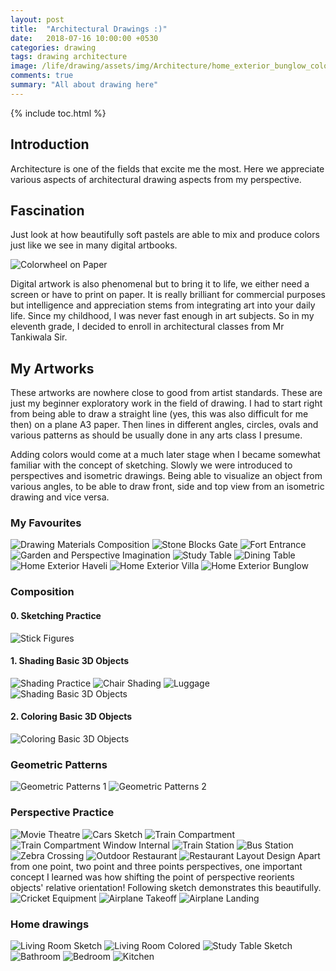 ```yaml
---
layout: post
title:  "Architectural Drawings :)"
date:   2018-07-16 10:00:00 +0530
categories: drawing
tags: drawing architecture
image: /life/drawing/assets/img/Architecture/home_exterior_bunglow_color.jpg
comments: true
summary: "All about drawing here"
---
```


{% include toc.html %}

## Introduction
Architecture is one of the fields that excite me the most. Here we appreciate various aspects of architectural drawing aspects from my perspective.

## Fascination
Just look at how beautifully soft pastels are able to mix and produce colors just like we see in many digital artbooks. 

![Colorwheel on Paper](/life/drawing/assets/img/Architecture/color_mixing.jpg "Colorwheel")

Digital artwork is also phenomenal but to bring it to life, we either need a screen or have to print on paper. It is really brilliant for commercial purposes but intelligence and appreciation stems from integrating art into your daily life. Since my childhood, I was never fast enough in art subjects. So in my eleventh grade, I decided to enroll in architectural classes from Mr Tankiwala Sir.

## My Artworks
These artworks are nowhere close to good from artist standards. These are just my beginner exploratory work in the field of drawing. I had to start right from being able to draw a straight line (yes, this was also difficult for me then) on a plane A3 paper. Then lines in different angles, circles, ovals and various patterns as should be usually done in any arts class I presume. 

Adding colors would come at a much later stage when I became somewhat familiar with the concept of sketching. Slowly we were introduced to perspectives and isometric drawings. Being able to visualize an object from various angles, to be able to draw front, side and top view from an isometric drawing and vice versa.

### My Favourites
![Drawing Materials Composition](/life/drawing/assets/img/Architecture/composition_drawing_materials_shading.jpg "Drawing Materials Composition")
![Stone Blocks Gate](/life/drawing/assets/img/Architecture/stone_blocks_gate.jpg "Stone Blocks Gate")
![Fort Entrance](/life/drawing/assets/img/Architecture/fort_entrance.jpg "Fort Entrance")
![Garden and Perspective Imagination](/life/drawing/assets/img/Architecture/garden_perspective_imagination.jpg "Garden and Perspective Imagination")
![Study Table](/life/drawing/assets/img/Architecture/home_study_table_color.jpg "Study Table")
![Dining Table](/life/drawing/assets/img/Architecture/home_dining_table.jpg "Dining Table")
![Home Exterior Haveli](/life/drawing/assets/img/Architecture/home_exterior_sketch.jpg "Home Exterior Haveli")
![Home Exterior Villa](/life/drawing/assets/img/Architecture/home_exterior_villa_color.jpg "Home Exterior Villa")
![Home Exterior Bunglow](/life/drawing/assets/img/Architecture/home_exterior_bunglow_color.jpg "Home Exterior Bunglow")

### Composition
#### 0. Sketching Practice
![Stick Figures](/life/drawing/assets/img/Architecture/sketch_stick_figures.jpg "Stick Figures")
#### 1. Shading Basic 3D Objects
![Shading Practice](/life/drawing/assets/img/Architecture/shading_practice1.jpg "Shading Practice")
![Chair Shading](/life/drawing/assets/img/Architecture/chair_shading.jpg "Chair Shading")
![Luggage](/life/drawing/assets/img/Architecture/composition_objects_luggage.jpg "Luggage")
![Shading Basic 3D Objects](/life/drawing/assets/img/Architecture/composition_objects_shading.jpg "Shading Basic 3D Objects")

#### 2. Coloring Basic 3D Objects
![Coloring Basic 3D Objects](/life/drawing/assets/img/Architecture/composition_objects_coloring.jpg "Coloring Basic 3D Objects")

### Geometric Patterns
![Geometric Patterns 1](/life/drawing/assets/img/Architecture/geometric_pattern1.jpg "Geometric Patterns 1")
![Geometric Patterns 2](/life/drawing/assets/img/Architecture/geometric_pattern2.jpg "Geometric Patterns 2")

### Perspective Practice
![Movie Theatre](/life/drawing/assets/img/Architecture/movie_theatre.jpg "Movie Theatre")
![Cars Sketch](/life/drawing/assets/img/Architecture/perspective_cars_sketch.jpg "Cars Sketch")
![Train Compartment](/life/drawing/assets/img/Architecture/train_compartment_aisle.jpg "Train Compartment")
![Train Compartment Window Internal](/life/drawing/assets/img/Architecture/train_compartment_window.jpg "Train Compartment Window Internal")
![Train Station](/life/drawing/assets/img/Architecture/train_station.jpg "Train Station")
![Bus Station](/life/drawing/assets/img/Architecture/bus_station.jpg "bus Station")
![Zebra Crossing](/life/drawing/assets/img/Architecture/zebra_crossing.jpg "Zebra Crossing")
![Outdoor Restaurant](/life/drawing/assets/img/Architecture/outdoor_restaurant_sketch.jpg "Outdoor Restaurant")
![Restaurant Layout Design](/life/drawing/assets/img/Architecture/restaurant_layout_design.jpg "Restaurant Layout Design")
Apart from one point, two point and three points perspectives, one important concept I learned was how shifting the point of perspective reorients objects' relative orientation! Following sketch demonstrates this beautifully.
![Cricket Equipment](/life/drawing/assets/img/Architecture/sports_cricket.jpg "Cricket Equipment")
![Airplane Takeoff](/life/drawing/assets/img/Architecture/airplane_takeoff.jpg "Airplane Takeoff")
![Airplane Landing](/life/drawing/assets/img/Architecture/airplane_landing.jpg "Airplane Landing")

### Home drawings
![Living Room Sketch](/life/drawing/assets/img/Architecture/home_living_room_shading.jpg "Living Room Sketch")
![Living Room Colored](/life/drawing/assets/img/Architecture/home_living_room.jpg "Living Room Colored")
![Study Table Sketch](/life/drawing/assets/img/Architecture/home_study_table_sketch.jpg "Study Table Sketch")
![Bathroom](/life/drawing/assets/img/Architecture/home_bathroom.jpg "Bathroom")
![Bedroom](/life/drawing/assets/img/Architecture/home_bedroom.jpg "Bedroom")
![Kitchen](/life/drawing/assets/img/Architecture/home_kitchen.jpg "Kitchen")